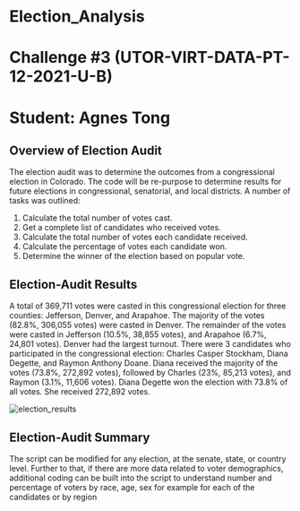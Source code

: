 # Election_Analysis
# Challenge #3 (UTOR-VIRT-DATA-PT-12-2021-U-B)
# Student: Agnes Tong

## Overview of Election Audit

The election audit was to determine the outcomes from a congressional election in Colorado. The code will be re-purpose to determine results for future elections in congressional, senatorial, and local districts. A number of tasks was outlined:
1.	Calculate the total number of votes cast.
2.	Get a complete list of candidates who received votes.
3.	Calculate the total number of votes each candidate received.
4.	Calculate the percentage of votes each candidate won.
5.	Determine the winner of the election based on popular vote.

## Election-Audit Results

A total of 369,711 votes were casted in this congressional election for three counties: Jefferson, Denver, and Arapahoe. The majority of the votes (82.8%, 306,055 votes) were casted in Denver. The remainder of the votes were casted in Jefferson (10.5%, 38,855 votes), and Arapahoe (6.7%, 24,801 votes). Denver had the largest turnout. 
There were 3 candidates who participated in the congressional election: Charles Casper Stockham, Diana Degette, and Raymon Anthony Doane. Diana received the majority of the votes (73.8%, 272,892 votes), followed by Charles (23%, 85,213 votes), and Raymon (3.1%, 11,606 votes). Diana Degette won the election with 73.8% of all votes. She received 272,892 votes. 

![election_results](https://user-images.githubusercontent.com/96399622/150614393-79d9c4d0-b2c7-4af8-a3f8-160f1edaac08.png)

## Election-Audit Summary

The script can be modified for any election, at the senate, state, or country level. Further to that, if there are more data related to voter demographics, additional coding can be built into the script to understand number and percentage of voters by race, age, sex for example for each of the candidates or by region
